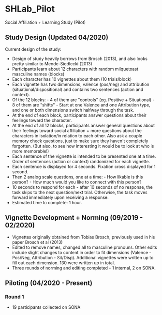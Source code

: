 # SHLab_Pilot
Social Affiliation + Learning Study (Pilot)

## Study Design (Updated 04/2020)

Current design of the study:
- Design of study heavily borrows from Brosch (2013), and also looks pretty similar to Mende-Siedlecki (2013)
- Participants learn about 12 characters with random milquetoast masculine names (blocks)
- Each character has 10 vignettes about them (10 trials/block)
- Each vignette has two dimensions, valence (pos/neg) and attribution (situational/dispositional) and contains two sentences (action and context).
- Of the 12 blocks:
        - 4 of them are "controls" (eg. Positive + Situational)
        - 8 of them are "shifts" - Start at one Valence and one Attribution type, and one or both dimensions switch halfway through the task.
- At the end of each block, participants answer questions about their feelings toward the character.
- At the end of all 12 blocks, participants answer general questions about their feelings toward social affiliation + more questions about the characters in isolation/in relation to each other. Also ask a couple memory check questions, just to make sure they haven't completely forgotten. (But also, to see how interesting it would be to look at who is more memorable!)
- Each sentence of the vignette is intended to be presented one at a time. Order of sentences (action or context) randomized for each vignette.
- Each sentence is displayed for 4 seconds. Fixation cross displayed for 1 second.
- Then 2 analog scale questions, one at a time: 
        - How likable is this person? 
        - How much would you like to connect with this person? 
- 10 seconds to respond for each - after 10 seconds of no response, the task skips to the next question/next trial. Otherwise, the task moves forward immediately upon receiving a response.
- Estimated time to complete: 1 hour.

## Vignette Development + Norming (09/2019 - 02/2020)
- Vignettes originally obtained from Tobias Brosch, previously used in his paper Brosch et al (2013)
- Edited to remove names, changed all to masculine pronouns. Other edits include slight changes to content in order to fit dimensions (Valence - Pos/Neg, Attribution - Sit/Disp). Additional vignettes were written up to fill out each dimension. 130 were written up in total.
- Three rounds of norming and editing completed - 1 internal, 2 on SONA.

## Piloting (04/2020 - Present)

### Round 1
- 19 participants collected on SONA



